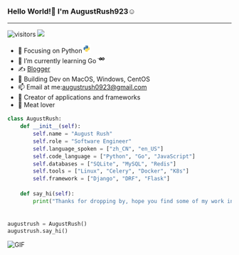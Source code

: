 ### Hello World!👋 I'm AugustRush923:relaxed:
***
![visitors](https://visitor-badge.laobi.icu/badge?page_id=AugustRush923.AugustRush923)
<a href="https://twitter.com/AugustRush923" ><img src="https://img.shields.io/twitter/follow/AugustRush923.svg?style=social" /> </a>

- :orange_book: Focusing on Python<code><img height="20" src="https://raw.githubusercontent.com/github/explore/80688e429a7d4ef2fca1e82350fe8e3517d3494d/topics/python/python.png"></code>
- 🌱 I’m currently learning Go<code><img height="20" src="https://raw.githubusercontent.com/github/explore/80688e429a7d4ef2fca1e82350fe8e3517d3494d/topics/go/go.png"></code>
- ✍️ [Blogger](https://hdcheung.cn/)
- 👯 Building Dev on MacOS, Windows, CentOS
- 📫 Email at me:augustrush0923@gmail.com
- :hammer: Creator of applications and frameworks
- :meat_on_bone: Meat lover


```python
class AugustRush:
    def __init__(self):
        self.name = "August Rush"
        self.role = "Software Engineer"
        self.language_spoken = ["zh_CN", "en_US"]
        self.code_language = ["Python", "Go", "JavaScript"]
        self.databases = ["SQLite", "MySQL", "Redis"]
        self.tools = ["Linux", "Celery", "Docker", "K8s"]
        self.framework = ["Django", "DRF", "Flask"]

    def say_hi(self):
        print("Thanks for dropping by, hope you find some of my work interesting.")


augustrush = AugustRush()
augustrush.say_hi()
```



<img align="right" alt="GIF" src="https://github.com/abhisheknaiidu/abhisheknaiidu/blob/master/code.gif?raw=true" width="1000" height="320" />
<!--
**AugustRush923/AugustRush923** is a ✨ _special_ ✨ repository because its `README.md` (this file) appears on your GitHub profile.

Here are some ideas to get you started:

- 🔭 I’m currently working on ...
- 🌱 I’m currently learning ...
- 👯 I’m looking to collaborate on ...
- 🤔 I’m looking for help with ...
- 💬 Ask me about ...
- 📫 How to reach me: ...
- 😄 Pronouns: ...
- ⚡ Fun fact: ...
-->
